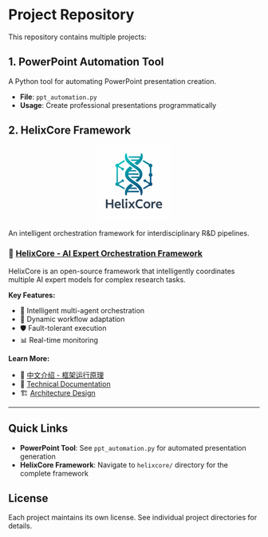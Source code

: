 # Project Repository

This repository contains multiple projects:

## 1. PowerPoint Automation Tool
A Python tool for automating PowerPoint presentation creation.
- **File**: `ppt_automation.py`
- **Usage**: Create professional presentations programmatically

## 2. HelixCore Framework
<div align="center">
  <img src="logo1.png" alt="HelixCore Logo" width="150"/>
</div>

An intelligent orchestration framework for interdisciplinary R&D pipelines.

### 🌟 [HelixCore - AI Expert Orchestration Framework](helixcore/)

HelixCore is an open-source framework that intelligently coordinates multiple AI expert models for complex research tasks.

**Key Features:**
- 🤖 Intelligent multi-agent orchestration
- 🔄 Dynamic workflow adaptation
- 🛡️ Fault-tolerant execution
- 📊 Real-time monitoring

**Learn More:**
- 📖 [中文介绍 - 框架运行原理](helixcore/docs/framework-overview-cn.md)
- 📘 [Technical Documentation](helixcore/README.md)
- 🏗️ [Architecture Design](helixcore/docs/design_philosophy.md)

---

## Quick Links

- **PowerPoint Tool**: See `ppt_automation.py` for automated presentation generation
- **HelixCore Framework**: Navigate to `helixcore/` directory for the complete framework

## License

Each project maintains its own license. See individual project directories for details.